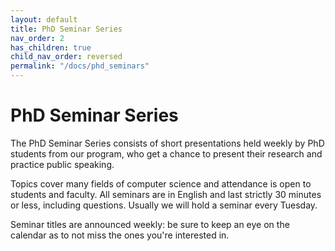 ```yaml
---
layout: default
title: PhD Seminar Series
nav_order: 2
has_children: true
child_nav_order: reversed
permalink: "/docs/phd_seminars"
---
```


# PhD Seminar Series

The PhD Seminar Series consists of short presentations held weekly by PhD students from our program, who get a chance to present their research and practice public speaking.

Topics cover many fields of computer science and attendance is open to students and faculty.
All seminars are in English and last strictly 30 minutes or less, including questions.
Usually we will hold a seminar every Tuesday.

Seminar titles are announced weekly: be sure to keep an eye on the calendar as to not miss the ones you're interested in.